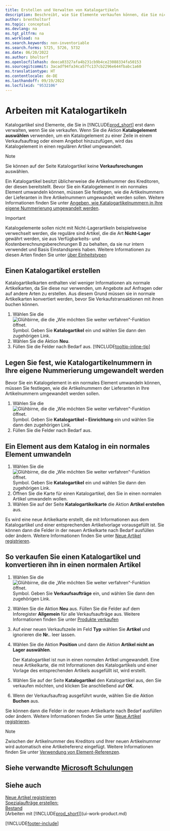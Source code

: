 ```yaml
---
title: Erstellen und Verwalten von Katalogartikeln
description: Beschreibt, wie Sie Elemente verkaufen können, die Sie nicht in Ihrer Artikelliste führen.
author: brentholtorf
ms.topic: conceptual
ms.devlang: na
ms.tgt_pltfrm: na
ms.workload: na
ms.search.keywords: non-inventoriable
ms.search.forms: 5725, 5726, 5732
ms.date: 06/20/2022
ms.author: bholtorf
ms.openlocfilehash: deeca03327afa4b231cb9b4ce23088334fa50153
ms.sourcegitcommit: 3acadf94fa34ca57fc137cb2296e644fbabc1a60
ms.translationtype: HT
ms.contentlocale: de-DE
ms.lasthandoff: 09/19/2022
ms.locfileid: "9532106"
---
```

# <a name="work-with-catalog-items"></a>Arbeiten mit Katalogartikeln

Katalogartikel sind Elemente, die Sie in [!INCLUDE[prod_short](includes/prod_short.md)] erst dann verwalten, wenn Sie sie verkaufen. Wenn Sie die Aktion **Katalogelement auswählen** verwenden, um ein Katalogelement zu einer Zeile in einem Verkaufsauftrag oder einem Angebot hinzuzufügen, wird das Katalogelement in einen regulären Artikel umgewandelt.

> [!NOTE]  
> Sie können auf der Seite Katalogartikel keine **Verkaufsrechungen** auswählen.

Ein Katalogartikel besitzt üblicherweise die Artikelnummer des Kreditoren, der diesen bereitstellt. Bevor Sie ein Katalogelement in ein normales Element umwandeln können, müssen Sie festlegen, wie die Artikelnummern der Lieferanten in Ihre Artikelnummern umgewandelt werden sollen. Weitere Informationen finden Sie unter [Angeben, wie Katalogartikelnummern in Ihre eigene Nummerierung umgewandelt werden](#specify-how-catalog-item-numbers-are-converted-to-your-own-numbering).  

> [!IMPORTANT]
> Katalogelemente sollen nicht mit Nicht-Lagerartikeln beispielsweise verwechselt werden, die reguläre sind Artikel, die die Art **Nicht-Lager** gewährt werden, sie aus Verfügbarkeits- und Kostenberechnungsberechnungen B zu behalten, da sie nur intern verwendet und Basis Einstandspreis haben. Weitere Informationen zu diesen Arten finden Sie unter [über Einheitstypen](inventory-about-item-types.md)

## <a name="create-a-catalog-item"></a>Einen Katalogartikel erstellen

Katalogartikelkarten enthalten viel weniger Informationen als normale Artikelkarten, da Sie diese nur verwenden, um Angebote auf Anfragen oder auf andere Arten zu erstellen. Aus diesem Grund müssen sie in normale Artikelkarten konvertiert werden, bevor Sie Verkaufstransaktionen mit ihnen buchen können.

1. Wählen Sie die ![Glühbirne, die die „Wie möchten Sie weiter verfahren“-Funktion öffnet.](media/ui-search/search_small.png "Sagen Sie mir, was Sie tun möchten") Symbol. Geben Sie **Katalogartikel** ein und wählen Sie dann den zugehörigen Link.
2. Wählen Sie die Aktion **Neu**.
3. Füllen Sie die Felder nach Bedarf aus. [!INCLUDE[tooltip-inline-tip](includes/tooltip-inline-tip_md.md)]

## <a name="specify-how-catalog-item-numbers-are-converted-to-your-own-numbering"></a>Legen Sie fest, wie Katalogartikelnummern in Ihre eigene Nummerierung umgewandelt werden

Bevor Sie ein Katalogelement in ein normales Element umwandeln können, müssen Sie festlegen, wie die Artikelnummern der Lieferanten in Ihre Artikelnummern umgewandelt werden sollen.

1. Wählen Sie die ![Glühbirne, die die „Wie möchten Sie weiter verfahren“-Funktion öffnet.](media/ui-search/search_small.png "Sagen Sie mir, was Sie tun möchten") Symbol. Geben Sie **Katalogartikel – Einrichtung** ein und wählen Sie dann den zugehörigen Link.
2. Füllen Sie die Felder nach Bedarf aus.

## <a name="convert-a-catalog-item-to-a-normal-item"></a>Ein Element aus dem Katalog in ein normales Element umwandeln

1. Wählen Sie die ![Glühbirne, die die „Wie möchten Sie weiter verfahren“-Funktion öffnet.](media/ui-search/search_small.png "Sagen Sie mir, was Sie tun möchten") Symbol. Geben Sie **Katalogartikel** ein und wählen Sie dann den zugehörigen Link.
2. Öffnen Sie die Karte für einen Katalogartikel, den Sie in einen normalen Artikel umwandeln wollen.
3. Wählen Sie auf der Seite **Katalogartikelkarte** die Aktion **Artikel erstellen** aus.

Es wird eine neue Artikelkarte erstellt, die mit Informationen aus dem Katalogartikel und einer entsprechenden Artikelvorlage vorausgefüllt ist. Sie können dann die Felder in der neuen Artikelkarte nach Bedarf ausfüllen oder ändern. Weitere Informationen finden Sie unter [Neue Artikel registrieren](inventory-how-register-new-items.md).

## <a name="to-sell-a-catalog-item-and-convert-it-to-a-normal-item"></a>So verkaufen Sie einen Katalogartikel und konvertieren ihn in einen normalen Artikel

1. Wählen Sie die ![Glühbirne, die die „Wie möchten Sie weiter verfahren“-Funktion öffnet.](media/ui-search/search_small.png "Was möchten Sie tun?") Symbol. Geben Sie **Verkaufsaufträge** ein, und wählen Sie dann den zugehörigen Link.
2. Wählen Sie die Aktion **Neu** aus. Füllen Sie die Felder auf dem Inforegister **Allgemein** für alle Verkaufsaufträge aus. Weitere Informationen finden Sie unter [Produkte verkaufen](sales-how-sell-products.md)
3. Auf einer neuen Verkaufszeile im Feld **Typ** wählen Sie **Artikel** und ignorieren die **Nr.**. leer lassen.
4. Wählen Sie die Aktion **Position** und dann die Aktion **Artikel nicht an Lager auswählen**.

    Der Katalogartikel ist nun in einen normalen Artikel umgewandelt. Eine neue Artikelkarte, die mit Informationen des Katalogartikels und einer Vorlage des entsprechenden Artikels ausgefüllt ist, wird erstellt.
5. Wählen Sie auf der Seite **Katalogartikel** den Katalogartikel aus, den Sie verkaufen möchten, und klicken Sie anschließend auf **OK**.
6. Wenn der Verkaufsauftrag ausgeführt wurde, wählen Sie die Aktion **Buchen** aus.

Sie können dann die Felder in der neuen Artikelkarte nach Bedarf ausfüllen oder ändern. Weitere Informationen finden Sie unter [Neue Artikel registrieren](inventory-how-register-new-items.md).

> [!NOTE]  
> Zwischen der Artikelnummer des Kreditors und Ihrer neuen Artikelnummer wird automatisch eine Artikelreferenz eingefügt. Weitere Informationen finden Sie unter [Verwendung von Element-Referenzen](inventory-how-use-item-cross-refs.md).

## <a name="see-related-microsoft-training"></a>Siehe verwandte [Microsoft Schulungen](/training/modules/create-sales-documents-dynamics-365-business-central/)

## <a name="see-also"></a>Siehe auch

[Neue Artikel registrieren](inventory-how-register-new-items.md)  
[Spezialaufträge erstellen:](sales-how-to-create-special-orders.md)  
[Bestand](inventory-manage-inventory.md)  
[Arbeiten mit [!INCLUDE[prod_short](includes/prod_short.md)]](ui-work-product.md)


[!INCLUDE[footer-include](includes/footer-banner.md)]
